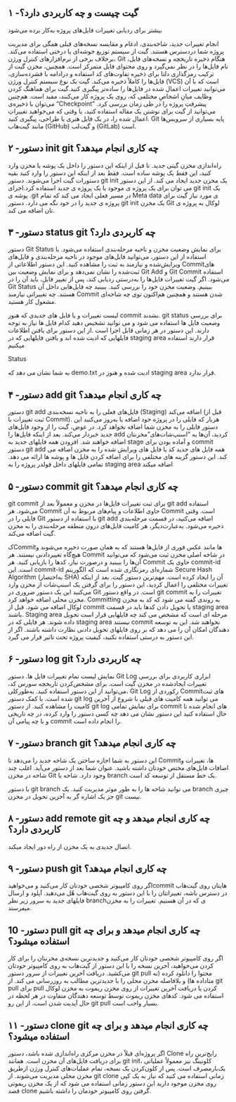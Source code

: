 ## ۱ -گیت چیست و چه کاربردی دارد؟
 بیشتر برای ردیابی تغییرات فایل‌های پروژه به‌کار برده می‌شود

انجام تغییرات جدید، شاخه‌بندی، ادغام و مقایسه نسخه‌های قبلی همگی برای مدیریت پروژه شما دردسترس هستند. گیت از سیستم توزیع خوشه‌ای یا درختی استفاده می‌کند. برخلاف برخی از نرم‌افزارهای کنترل ورژن، Git هنگام ذخیره تاریخچه و نسخه‌های فایل، نام فایل‌ها را در نظر نمی‌گیرد و روی محتوای فایل متمرکز است. همچنین، مخزن گیت از ترکیب رمزگذاری دلتا برای ذخیره تفاوت‌های کد استفاده و درادامه با فشرده‌سازی، فایل‌ها را کاملاً ذخیره می‌کند.
گیت یک نوع سیستم کنترل ورژن (VCS) است که با آن می‌توانید تغییرات اعمال شده در فایل‌ها را ساده‌تر پیگیری کنید.گیت برای هماهنگ کردن وظایف میانِ اشخاصِ مختلفی که، روی یک پروژه کار می‌کنند، مفید است. هم‌چنین می‌توان با ذخیره‌ی “Checkpoint” پیشرفتِ پروژه را در طی زمان بررسی کرد. می‌توانید از گیت برای نوشتن یک مقاله استفاده کنید، یا وقتی که می‌خواهید تغییراتِ اعمال شده را، در یک فایل هنری یا طراحی، پیگیری کنید.
 Git پایه بسیاری از سرویس‌ها مانند گیت‌هاب (GitHub) و گیت‌لب (GitLab) است.

## ۲ -دستور init git چه کاری انجام میدهد؟

راه‌اندازی مخزن گیتی جدید. تا قبل از اینکه این دستور را داخل یک پوشه یا مخزن وارد کنید، این فقط یک پوشه‌ ساده است. فقط بعد از اینکه این دستور را وارد کنید بقیه دستورات گیت اجرا می‌شوند.
دستور git init یک مخزن جدید ایجاد می کند. از این دستور می توان برای یک پروژه ی موجود یا یک پروژه ی جدید استفاده کرد.اجرای git init یک پوشه ی .git  در مسیر فعلی ایجاد می کند که تمام Meta data ی مورد نیاز گیت برای پروژه ی جدید را در خود نگه می دارد.
دستور git init یک مخزن Git لوکال به پروژه ی تان اضافه می کند.

## ۳ -دستور status git چه کاربردی دارد؟
دستور Git Status برای نمایش وضعیت مخزن و ناحیه مرحله‌بندی استفاده می‌شود. با استفاده از این دستور، می‌توانید فایل‌های موجود در ناحیه مرحله‌بندی و فایل‌های ویرایش‌شده‌ و نیازمند به ثبت را مشاهده کنید. این دستور اطلاعاتی از Commitهای ثبت‌شده را نشان نمی‌دهد و برای نمایش وضعیت بین Git Add و Git Commit استفاده می‌شود. اگر گیت تغییرات فایل‌ها را به‌درستی ردیابی کند، پس از تغییر فایل، باید آن را در Git Status ببینیم.
وضعیت مخزن خود را بررسی کنید. ببینید چه فایل‌هایی داخل آن هستند. چه تغییراتی نیازمند Commit شدن هستند و همچنین هم‌اکنون توی چه شاخه‌ای مشغول کار هستید.


لیست تغییرات و یا فایل های جدیدی که هنوز commit نشدند.
git status برای بررسی وضعیت فایل ها استفاده می شود و می توانید تشخیص دهید کدام فایل ها نیاز به توجه دارند. این دستور در هر زمانی قابل اجرا است
.از این دستور  برای یافتن اطلاعات فایلهایی که ادیت شده اند و یافتن فایلهایی که در staging area 
قرار دارند استفاده میکنیم

Status

 به شما نشان می دهد که demo.txt ادیت شده و هنوز در staging area قرار ندارد.
 
## ۴ -دستور add git چه کاری انجام میدهد؟
دستور git add فایل‌های فعلی را به ناحیه نسخه‌بندی (Staging) اضافه می‌کند (قبل از ثبت تغییرات با Commit). هربار که فایلی را در پروژه خود اضافه یا به‌روز می‌کنید
این دستور فایلی را به مخزن شما اضافه نخواهد کرد. در عوض، گیت را از وجود فایل‌های جدید خبردار می‌کند. بعد از اینکه فایل‌ها را add کردید، آن‌ها به “اسنپ‌شات‌های”مخزنتان اضافه خواهند شد.
افزودن همه فایلهای جدید به stage و آماده بودن برای commit
دستور git add همه فایل های جدید کد یا فایل های ویرایش شده را به مخزن اضافه می کند. این دستور گزینه های مختلفی را برای اضافه کردن فایل ها و پوشه ها ارائه می دهد.
 تمامی فایلهای داخل فولدر پروژه را به staging area  اضافه میکند
 

## ۵ -دستور commit git چه کاری انجام میدهد؟
git commit برای ثبت تغییرات فایل‌ها در مخزن و معمولاً بعد از git add استفاده می‌شود. هر Commit حاوی اطلاعات و پیام‌های مربوط به آن Commit است. وقتی فایلی را در Git با استفاده از دستور git add اضافه می‌کنید، در قسمت مرحله‌بندی ذخیره می‌شود. به‌عبارت‌دیگر، هر کامیت فایل‌های درون منطقه مرحله‌بندی را به مخزن گیت اضافه می‌کند.

کCommitها مانند عکس فوری از فایل‌ها هستند که به همان صورت ذخیره می‌شوند و هیچ‌گاه تغییردادنی نیستند. هر Commit در شاخه اصلی مخزن ثبت می‌شود که می‌توانید آن‌ها را ببینید و درصورت نیاز، کدها را بازیابی کنید. هر Commit حاوی یک commit-id است. این commit-id شماره‌ای رمزنگاری شده است که الگوریتم Secure Hash Algorithm (به‌اختصار SHA) آن را ایجاد کرده است.
مهم‌ترین دستور گیت. بعد از اینکه تغییرات مختلفی را اعمال کردید، این دستور را برای گرفتن یک اسنپ‌شات از مخزن وارد می‌کنید
این یک دستور ضروری در Git است. در واقع دستور git commit تغییرات را به مخزن محلی اضافه خواهد کرد.
Committing  به روندی گفته می شود که کد به مخزن لوکال اضافه می شود. قبل از commit یا تحویل دادن کدها باید در قسمت staging area باشند. Staging area مرحله ای است که مشخص می کند چه فایلهایی قرار است تحویل داده شوند.
هر فایلی که در staging area نیستند commit نخواهند شد. این به توسعه دهندگان امکان آن را می دهد که بر روی فایلهای تحویل دادنی نظارت داشته باشند.
اگر از این دستور به درستی استفاده نکنید، کیفیت پروژه تحت تاثیر قرار می گیرد.

## ۶ -دستور log git چه کاربردی دارد؟
نمایش لیست تمام تغییرات فایل ها.
دستور Git Log ابزاری کاربردی برای بررسی تغییرات ایجاد‌شده در مخزن گیت است. برای مشخص‌کردن تاریخچه سورس کد، می‌توانید از این دستور استفاده کنید. به‌طور‌کلی، Git Log رکوردی از Commitهای ثبت شده است. 
با کمک دستور git log می توانید همه کامیت های قبلی با شروع از آخرین کامیت را مشاهده کنید.
از دستور git log برای نمایش تمامی commit های انجام شده تا حال استفاده کنید
این دستور نشان می دهد چه کسی دستور را وارد کرده، در چه تاریخی و با چه پیامی آن commit را انجام داده است.
## ۷ -دستور branch git چه کاری انجام میدهد؟
این دستور به شما اجازه ساختن یک شاخه جدید را می‌دهد تا Commitها، تغییرات و اضافات فایل‌های مختص خودتان داشته باشید. عنوان شما بعد از دستور می‌آید.
اغلب چند شاخه در مخزن Git وجود دارد. شاخه یا branch یک خط مستقل از توسعه کد است.

با دستور git branch می توانید شاخه ها را به طور موثر مدیریت کنید.
یک branch چیزی جز یک اشاره گر به آخرین تحویل در مخزن git نیست.

## ۸ -دستور add remote git چه کاری انجام میدهد و چه کاربردی دارد؟
اتصال جدیدی به یک مخزن از راه دور ایجاد میکند.

## ۹ -دستور push git چه کاری انجام میدهد؟
اگر روی کامپیوتر شخصی‌ خودتان کار می‌کنید و می‌خواهیدcommit هایتان روی گیت‌هاب در دسترس باشه، تغییراتتان را با این دستور به روی گیت‌هاب هُل می‌دهید.
آپلود و ارسال فایلهای جدید به سرور زیر نظر branchی که در آن هستیم.
تغییرات را به مخزن میفرستد.




## 10 -دستور pull git چه کاری انجام میدهد و برای چه استفاده میشود؟
اگر روی کامپیوتر شخصی خودتان کار می‌کنید و جدید‌ترین نسخه‌ی مخزنتان را برای کار کردن می‌خواهید، آخرین نسخه را با این دستور از گیت‌هاب به روی کامپیوتر خودتان می‌کشید.
دریافت آخرین تغییرات از سرور
دستور git pull محتوا را دانلود کرده (نه متاداده ها) و بلافاصله مخزن محلی را با جدیدترین مطالب به روزرسانی می کند.
از git pull برای pull کردن یا دریافت آخرین تغییرات از روی مخزن ریموت به مخزن لوکال استفاده می شود. کدهای مخزن ریموت توسط توسعه دهندگان متفاوت در هر لحظه در حال آپدیت شدن است، از این رو git pull بسیار واجب است.

## ۱۱ -دستور clone git چه کاری انجام میدهد و برای چه استفاده میشود؟
اگر پروژه‌ای قبلاً در مخزن مرکزی راه‌اندازی شده باشد، دستور Clone رایج‌ترین راه برای دریافت فایل‌های آن مخزن است. همانند git init، کلونینگ نیز معمولاً عملیاتی یک‌بار‌مصرف است. پس از کلون‌کردن یک نسخه، تمام عملیات‌های کنترل ورژن ازطریق مخزن محلی مدیریت می‌شوند.
از git clone زمانی استفاده می کنید که نیاز به یک کپی روی مخزن موجود دارید
این دستور زمانی استفاده می شود که از یک مخزن ریموتی قصد clone گرفتن روی کامپیوتر خودمان را داشته باشیم.